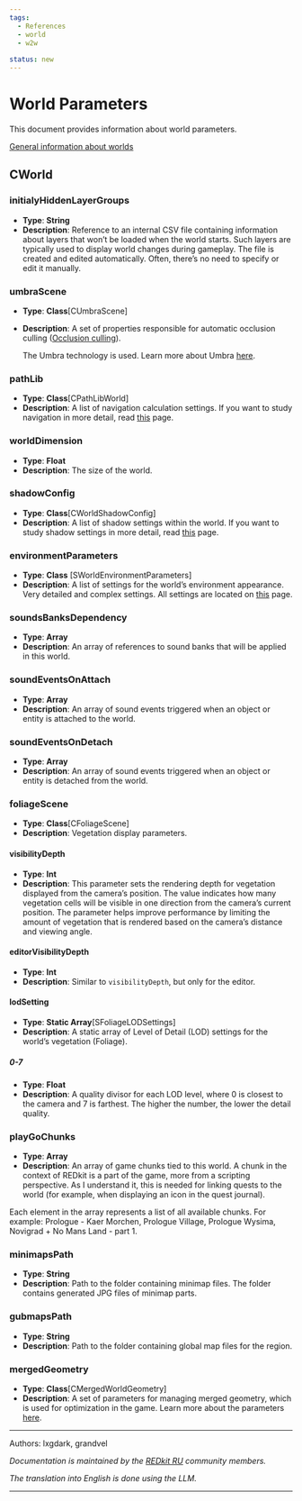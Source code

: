 ```yaml
---
tags:
  - References
  - world
  - w2w
    
status: new
---
```



# World Parameters

This document provides information about world parameters.

[General information about worlds](../../base/world/world.md)


## CWorld
### initialyHiddenLayerGroups
- **Type**: **String**
- **Description**: Reference to an internal CSV file containing information about layers that won’t be loaded when the world starts. 
Such layers are typically used to display world changes during gameplay. 
The file is created and edited automatically. 
Often, there’s no need to specify or edit it manually.

### umbraScene

- **Type**: **Class**[CUmbraScene]
- **Description**: A set of properties responsible for automatic occlusion culling ([Occlusion culling](https://docs.unity3d.com/Manual/OcclusionCulling.html)). 

    The Umbra technology is used. Learn more about Umbra [here](umbra.md).

### pathLib
- **Type**: **Class**[CPathLibWorld]
- **Description**: A list of navigation calculation settings. 
If you want to study navigation in more detail, read [this](pathlib.md) page.

### worldDimension
- **Type**: **Float**
- **Description**: The size of the world.

### shadowConfig
- **Type**: **Class**[CWorldShadowConfig]
- **Description**: A list of shadow settings within the world. 
If you want to study shadow settings in more detail, read [this](shadow_params) page.

### environmentParameters
- **Type**: **Class** [SWorldEnvironmentParameters]
- **Description**: A list of settings for the world’s environment appearance. Very detailed and complex settings.
All settings are located on [this](env_params.md) page.

### soundsBanksDependency
- **Type**: **Array**
- **Description**: An array of references to sound banks that will be applied in this world.

### soundEventsOnAttach
- **Type**: **Array**
- **Description**: An array of sound events triggered when an object or entity is attached to the world.

### soundEventsOnDetach
- **Type**: **Array**
- **Description**: An array of sound events triggered when an object or entity is detached from the world.

### foliageScene
- **Type**: **Class**[CFoliageScene]
- **Description**: Vegetation display parameters.

#### visibilityDepth
- **Type**: **Int**
- **Description**: This parameter sets the rendering depth for vegetation displayed from the camera’s position. 
The value indicates how many vegetation cells will be visible in one direction from the camera’s current position.
The parameter helps improve performance by limiting the amount of vegetation 
that is rendered based on the camera’s distance and viewing angle.

#### editorVisibilityDepth
- **Type**: **Int**
- **Description**: Similar to `visibilityDepth`, but only for the editor.

#### lodSetting
- **Type**: **Static Array**[SFoliageLODSettings]
- **Description**: A static array of Level of Detail (LOD) settings for the world’s vegetation (Foliage).

##### 0-7
- **Type**: **Float**
- **Description**: A quality divisor for each LOD level, where 0 is closest to the camera and 7 is farthest.
The higher the number, the lower the detail quality.

### playGoChunks
- **Type**: **Array**
- **Description**: An array of game chunks tied to this world. 
A chunk in the context of REDkit is a part of the game, more from a scripting perspective. 
As I understand it, this is needed for linking quests to the world 
(for example, when displaying an icon in the quest journal).

Each element in the array represents a list of all available chunks. 
For example: Prologue - Kaer Morchen, Prologue Village, Prologue Wysima, 
Novigrad + No Mans Land - part 1.

### minimapsPath
- **Type**: **String**
- **Description**: Path to the folder containing minimap files. The folder contains generated JPG files of minimap parts.

### gubmapsPath
- **Type**: **String**
- **Description**: Path to the folder containing global map files for the region.

### mergedGeometry
- **Type**: **Class**[CMergedWorldGeometry]
- **Description**: A set of parameters for managing merged geometry, 
which is used for optimization in the game. Learn more about the parameters [here](merged_geometry_params.md).

***
Authors: lxgdark, grandvel

*Documentation is maintained by the [REDkit RU](https://discord.gg/kRTEy8KcNa) community members.*

_The translation into English is done using the LLM._
***
